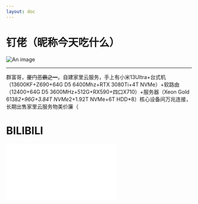 ```yaml
---
layout: doc
---
```

# 钉佬（昵称今天吃什么）
![An image](http://q1.qlogo.cn/g?b=qq&nk=3363880992&s=160)
_________________
群富哥，~~厦门恶霸之一~~。自建家里云服务，手上有小米13Ultra+台式机（13600KF+Z690+64G D5 6400Mhz+RTX 3080Ti+4T NVMe）+软路由（12400+64G D5 3600MHz+512G+RX590+四口X710）+服务器（Xeon Gold 6138*2+96G+3.84T NVMe*2+1.92T NVMe+6T HDD*8）核心设备间万兆连接，长期出售家里云服务物美价廉（
# BILIBILI
<iframe src="//player.bilibili.com/player.html?aid=611083651&bvid=BV1Y84y1c7og&cid=1054463376&p=1" scrolling="no" border="0" frameborder="no" framespacing="0" allowfullscreen="true"> </iframe>
